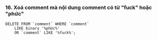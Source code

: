 ### 16. Xoá comment mà nội dung comment có từ "fuck" hoặc "phức"
```mysql
DELETE FROM `comment` WHERE `comment` 
	LIKE binary '%phức%' 
	OR `comment` LIKE '%fuck%';
```
